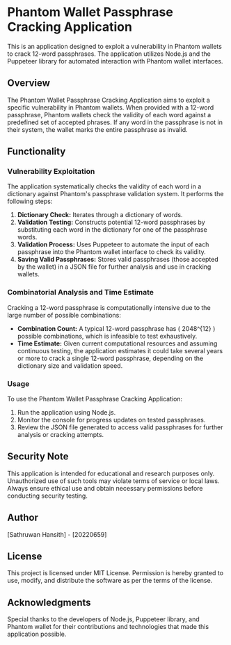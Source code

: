# Phantom Wallet Passphrase Cracking Application

This is an application designed to exploit a vulnerability in Phantom wallets to crack 12-word passphrases. The application utilizes Node.js and the Puppeteer library for automated interaction with Phantom wallet interfaces.

## Overview

The Phantom Wallet Passphrase Cracking Application aims to exploit a specific vulnerability in Phantom wallets. When provided with a 12-word passphrase, Phantom wallets check the validity of each word against a predefined set of accepted phrases. If any word in the passphrase is not in their system, the wallet marks the entire passphrase as invalid.

## Functionality

### Vulnerability Exploitation

The application systematically checks the validity of each word in a dictionary against Phantom's passphrase validation system. It performs the following steps:

1. **Dictionary Check:** Iterates through a dictionary of words.
2. **Validation Testing:** Constructs potential 12-word passphrases by substituting each word in the dictionary for one of the passphrase words.
3. **Validation Process:** Uses Puppeteer to automate the input of each passphrase into the Phantom wallet interface to check its validity.
4. **Saving Valid Passphrases:** Stores valid passphrases (those accepted by the wallet) in a JSON file for further analysis and use in cracking wallets.

### Combinatorial Analysis and Time Estimate

Cracking a 12-word passphrase is computationally intensive due to the large number of possible combinations:

- **Combination Count:** A typical 12-word passphrase has \( 2048^{12} \) possible combinations, which is infeasible to test exhaustively.
- **Time Estimate:** Given current computational resources and assuming continuous testing, the application estimates it could take several years or more to crack a single 12-word passphrase, depending on the dictionary size and validation speed.

### Usage

To use the Phantom Wallet Passphrase Cracking Application:

1. Run the application using Node.js.
2. Monitor the console for progress updates on tested passphrases.
3. Review the JSON file generated to access valid passphrases for further analysis or cracking attempts.

## Security Note

This application is intended for educational and research purposes only. Unauthorized use of such tools may violate terms of service or local laws. Always ensure ethical use and obtain necessary permissions before conducting security testing.

## Author

[Sathruwan Hansith] - [20220659]

## License

This project is licensed under MIT License. Permission is hereby granted to use, modify, and distribute the software as per the terms of the license.

## Acknowledgments

Special thanks to the developers of Node.js, Puppeteer library, and Phantom wallet for their contributions and technologies that made this application possible.
